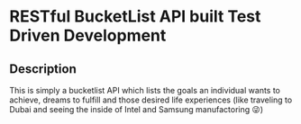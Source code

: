 # RESTful BucketList API built Test Driven Development

## Description
This is simply a bucketlist API which lists the goals an individual wants to achieve, dreams to fulfill and those desired life experiences (like traveling to Dubai and seeing the inside of Intel and Samsung manufactoring :stuck_out_tongue_winking_eye:)


